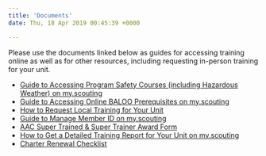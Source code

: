 ```yaml
---
title: 'Documents'
date: Thu, 18 Apr 2019 00:45:39 +0000

---
```


Please use the documents linked below as guides for accessing training online as well as for other resources, including requesting in-person training for your unit.

*   [Guide to Accessing Program Safety Courses (including Hazardous Weather) on my.scouting](/uploads/Accessing-Program-Safety-Courses.pdf)
*   [Guide to Accessing Online BALOO Prerequisites on my.scouting](/uploads/Access-BALOO-Prerequisites.pdf)
*   [How to Request Local Training for Your Unit](/uploads/Training-by-Request.pdf)
*   [Guide to Manage Member ID on my.scouting](/uploads/Manage-Member-ID-Legacy-Web-Tool-on-My.pdf)
*   [AAC Super Trained & Super Trainer Award Form](/uploads/Super-Trained-Trainer-Form-for-Indian-Springs.pdf)
*   [How to Get a Detailed Training Report for Your Unit on my.scouting](/uploads/Get-the-Good-PDF-Training-Reports.pdf)
*   [Charter Renewal Checklist  
    ](/uploads/Charter-Renewal-Checklist.pdf)